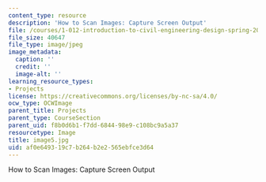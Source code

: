 ```yaml
---
content_type: resource
description: 'How to Scan Images: Capture Screen Output'
file: /courses/1-012-introduction-to-civil-engineering-design-spring-2002/af0e649319c7b264b2e2565ebfce3d64_image5.jpg
file_size: 40647
file_type: image/jpeg
image_metadata:
  caption: ''
  credit: ''
  image-alt: ''
learning_resource_types:
- Projects
license: https://creativecommons.org/licenses/by-nc-sa/4.0/
ocw_type: OCWImage
parent_title: Projects
parent_type: CourseSection
parent_uid: f8b0d6b1-f7dd-6844-98e9-c108bc9a5a37
resourcetype: Image
title: image5.jpg
uid: af0e6493-19c7-b264-b2e2-565ebfce3d64
---
```

How to Scan Images: Capture Screen Output